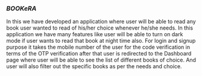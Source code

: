 ### *BOOKeRA*

In this we have developed an application where user will be able to read any book user wanted to read of his/her choice whenever he/she needs. In this application we have many features like user will be able to turn on dark mode if user wants to read that book at night time also. For login and signup purpose it takes the mobile number of the user for the code verification in terms of the OTP verification after that user is redirected to the Dashboard page where user will be able to see the list of different books of choice. And user will also filter out the specific books as per the needs and choice. 

